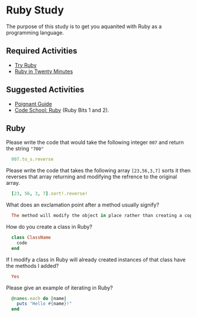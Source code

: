 # Ruby Study

The purpose of this study is to get you aquanited with Ruby as a programming
language.

## Required Activities

-   [Try Ruby](http://tryruby.org/)
-   [Ruby in Twenty Minutes](https://www.ruby-lang.org/en/documentation/quickstart/)

## Suggested Activities

-   [Poignant Guide](http://poignant.guide/)
-   [Code School: Ruby](https://www.codeschool.com/learn/ruby) (Ruby Bits 1 and 2).

## Ruby

Please write the code that would take the following integer `007` and return the
string `"700"`

```ruby
  007.to_s.reverse
```

Please write the code that takes the following array `[23,56,3,7]` sorts it
then reverses that array returning and modifying the refrence to the original
array.

```ruby
  [23, 56, 3, 7].sort!.reverse!
```

What does an exclamation point after a method usually signify?

```ruby
  The method will modify the object in place rather than creating a copy.
```

How do you create a class in Ruby?

```ruby
  class ClassName
    code
  end
```

If I modify a class in Ruby will already created instances of that class have
the methods I added?

```ruby
  Yes
```

Please give an example of iterating in Ruby?

```ruby
  @names.each do |name|
    puts "Hello #{name}!"
  end
```

